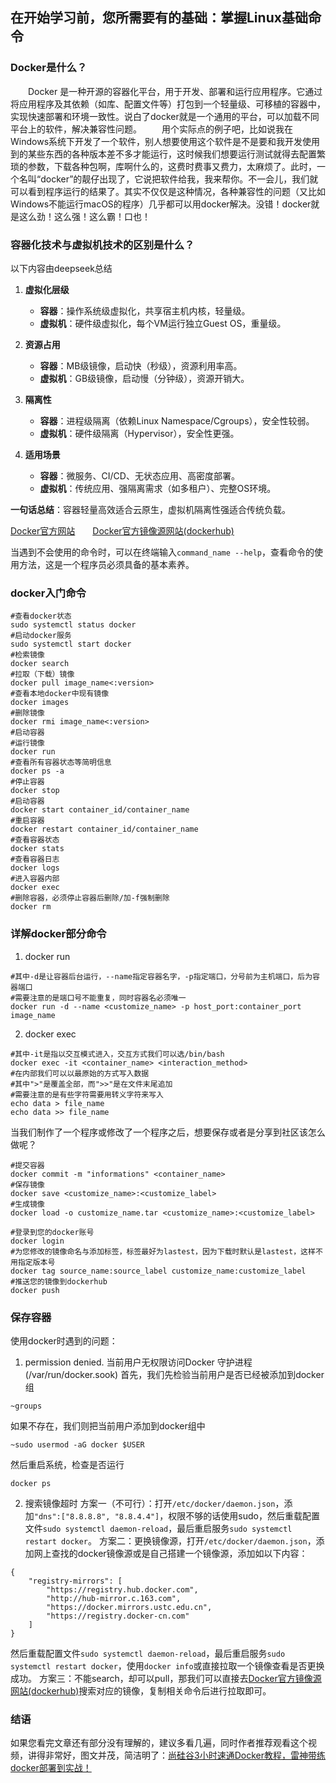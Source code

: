 ## 在开始学习前，您所需要有的基础：掌握Linux基础命令
### Docker是什么？
&emsp;&emsp;Docker 是一种开源的容器化平台，用于开发、部署和运行应用程序。它通过将应用程序及其依赖（如库、配置文件等）打包到一个轻量级、可移植的容器中，实现快速部署和环境一致性。说白了docker就是一个通用的平台，可以加载不同平台上的软件，解决兼容性问题。
&emsp;&emsp;用个实际点的例子吧，比如说我在Windows系统下开发了一个软件，别人想要使用这个软件是不是要和我开发使用到的某些东西的各种版本差不多才能运行，这时候我们想要运行测试就得去配置繁琐的参数，下载各种包啊，库啊什么的，这费时费事又费力，太麻烦了。此时，一个名叫“docker”的靓仔出现了，它说把软件给我，我来帮你。不一会儿，我们就可以看到程序运行的结果了。其实不仅仅是这种情况，各种兼容性的问题（又比如Windows不能运行macOS的程序）几乎都可以用docker解决。没错！docker就是这么劲！这么强！这么霸！口也！
### 容器化技术与虚拟机技术的区别是什么？
以下内容由deepseek总结
1. **虚拟化层级**  
   - **容器**：操作系统级虚拟化，共享宿主机内核，轻量级。  
   - **虚拟机**：硬件级虚拟化，每个VM运行独立Guest OS，重量级。

2. **资源占用**  
   - **容器**：MB级镜像，启动快（秒级），资源利用率高。  
   - **虚拟机**：GB级镜像，启动慢（分钟级），资源开销大。

3. **隔离性**  
   - **容器**：进程级隔离（依赖Linux Namespace/Cgroups），安全性较弱。  
   - **虚拟机**：硬件级隔离（Hypervisor），安全性更强。

4. **适用场景**  
   - **容器**：微服务、CI/CD、无状态应用、高密度部署。  
   - **虚拟机**：传统应用、强隔离需求（如多租户）、完整OS环境。

**一句话总结**：容器轻量高效适合云原生，虚拟机隔离性强适合传统负载。

[Docker官方网站](https://www.docker.com/)&emsp;&emsp;[Docker官方镜像源网站(dockerhub)](https://hub.docker.com/)

当遇到不会使用的命令时，可以在终端输入`command_name --help`，查看命令的使用方法，这是一个程序员必须具备的基本素养。
### docker入门命令
```linux
#查看docker状态
sudo systemctl status docker
#启动docker服务
sudo systemctl start docker
#检索镜像
docker search
#拉取（下载）镜像
docker pull image_name<:version>
#查看本地docker中现有镜像
docker images
#删除镜像
docker rmi image_name<:version>
#启动容器
#运行镜像
docker run
#查看所有容器状态等简明信息
docker ps -a
#停止容器
docker stop
#启动容器
docker start container_id/container_name
#重启容器
docker restart container_id/container_name
#查看容器状态
docker stats
#查看容器日志
docker logs
#进入容器内部
docker exec
#删除容器，必须停止容器后删除/加-f强制删除
docker rm
```
### 详解docker部分命令
1. docker run
```linux
#其中-d是让容器后台运行，--name指定容器名字，-p指定端口，分号前为主机端口，后为容器端口
#需要注意的是端口号不能重复，同时容器名必须唯一
docker run -d --name <customize_name> -p host_port:container_port image_name
```
2. docker exec
```linux
#其中-it是指以交互模式进入，交互方式我们可以选/bin/bash
docker exec -it <container_name> <interaction_method>
#在内部我们可以以最原始的方式写入数据
#其中">"是覆盖全部，而">>"是在文件末尾追加
#需要注意的是有些字符需要用转义字符来写入
echo data > file_name
echo data >> file_name
```
当我们制作了一个程序或修改了一个程序之后，想要保存或者是分享到社区该怎么做呢？
```linux
#提交容器
docker commit -m "informations" <container_name>
#保存镜像
docker save <customize_name>:<customize_label>
#生成镜像
docker load -o customize_name.tar <customize_name>:<customize_label>
```
```linux
#登录到您的docker账号
docker login
#为您修改的镜像命名与添加标签，标签最好为lastest，因为下载时默认是lastest，这样不用指定版本号
docker tag source_name:source_label customize_name:customize_label
#推送您的镜像到dockerhub
docker push
```
### 保存容器
使用docker时遇到的问题：
1. permission denied. 当前用户无权限访问Docker 守护进程(/var/run/docker.sook)
首先，我们先检验当前用户是否已经被添加到docker组
```terminate
~groups
```
如果不存在，我们则把当前用户添加到docker组中
```terminate
~sudo usermod -aG docker $USER
```
然后重启系统，检查是否运行
```terminate
docker ps
```
2. 搜索镜像超时
方案一（不可行）：打开`/etc/docker/daemon.json`，添加`"dns":["8.8.8.8", "8.8.4.4"]`，权限不够的话使用sudo，然后重载配置文件`sudo systemctl daemon-reload`，最后重启服务`sudo systemctl restart docker`。
方案二：更换镜像源，打开`/etc/docker/daemon.json`，添加网上查找的docker镜像源或是自己搭建一个镜像源，添加如以下内容：
```linux
{
    "registry-mirrors": [
        "https://registry.hub.docker.com",
        "http://hub-mirror.c.163.com",
        "https://docker.mirrors.ustc.edu.cn",
        "https://registry.docker-cn.com"
    ]
}
```
然后重载配置文件`sudo systemctl daemon-reload`，最后重启服务`sudo systemctl restart docker`，使用`docker info`或直接拉取一个镜像查看是否更换成功。
方案三：不能search，却可以pull，那我们可以直接去[Docker官方镜像源网站(dockerhub)](https://hub.docker.com/)搜索对应的镜像，复制相关命令后进行拉取即可。
### 结语
如果您看完文章还有部分没有理解的，建议多看几遍，同时作者推荐观看这个视频，讲得非常好，图文并茂，简洁明了：[尚硅谷3小时速通Docker教程，雷神带练docker部署到实战！](https://www.bilibili.com/video/BV1Zn4y1X7AZ)